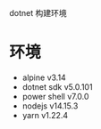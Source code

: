dotnet 构建环境

# 环境

- alpine v3.14
- dotnet sdk v5.0.101 
- power shell v7.0.0
- nodejs v14.15.3
- yarn v1.22.4